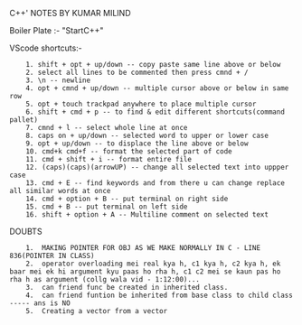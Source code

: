 C++' NOTES BY KUMAR MILIND


Boiler Plate :- "StartC++"


   VScode shortcuts:-          
        
        1. shift + opt + up/down -- copy paste same line above or below
        2. select all lines to be commented then press cmnd + /
        3. \n -- newline
        4. opt + cmnd + up/down -- multiple cursor above or below in same row
        5. opt + touch trackpad anywhere to place multiple cursor
        6. shift + cmd + p -- to find & edit different shortcuts(command pallet)
        7. cmnd + l -- select whole line at once
        8. caps on + up/down -- selected word to upper or lower case
        9. opt + up/down -- to displace the line above or below
        10. cmd+k cmd+f -- format the selected part of code 
        11. cmd + shift + i -- format entire file 
        12. (caps)(caps)(arrowUP) -- change all selected text into uppper case 
        13. cmd + E -- find keywords and from there u can change replace all similar words at once
        14. cmd + option + B -- put terminal on right side 
        15. cmd + B -- put terminal on left side 
        16. shift + option + A -- Multiline comment on selected text





  DOUBTS
                           
        1.  MAKING POINTER FOR OBJ AS WE MAKE NORMALLY IN C - LINE 836(POINTER IN CLASS)  
        2.  operator overloading mei real kya h, c1 kya h, c2 kya h, ek baar mei ek hi argument kyu paas ho rha h, c1 c2 mei se kaun pas ho rha h as argument (collg wala vid - 1:12:00)...
        3.  can friend func be created in inherited class.
        4.  can friend funtion be inherited from base class to child class ----- ans is NO
        5.  Creating a vector from a vector
